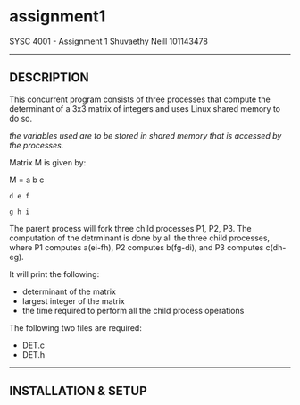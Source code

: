 # assignment1
SYSC 4001 - Assignment 1
Shuvaethy Neill 101143478

--------------------------------------------
DESCRIPTION
--------------------------------------------
This concurrent program consists of three processes that compute the determinant of a 3x3 matrix of integers and uses Linux shared memory to do so. 

*the variables used are to be stored in shared memory that is accessed by the processes.*


Matrix M is given by:

M = a b c

    d e f
    
    g h i

The parent process will fork three child processes P1, P2, P3. The computation of the detrminant is done by all the three child processes, where P1 computes a(ei-fh), P2 computes b(fg-di), and P3 computes c(dh-eg). 

It will print the following:
- determinant of the matrix
- largest integer of the matrix
- the time required to perform all the child process operations

The following two files are required:  
- DET.c
- DET.h

--------------------------------------------
INSTALLATION & SETUP
--------------------------------------------
